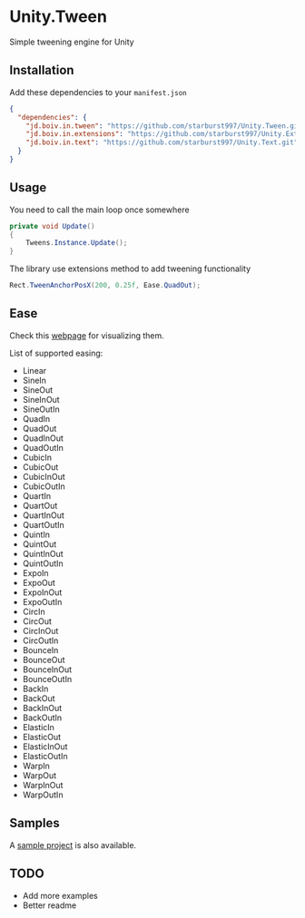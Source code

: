 # Unity.Tween

Simple tweening engine for Unity

## Installation

Add these dependencies to your `manifest.json`

```json
{
  "dependencies": {
    "jd.boiv.in.tween": "https://github.com/starburst997/Unity.Tween.git",
    "jd.boiv.in.extensions": "https://github.com/starburst997/Unity.Extensions.git",
    "jd.boiv.in.text": "https://github.com/starburst997/Unity.Text.git"
  }
}
```

## Usage

You need to call the main loop once somewhere

```csharp
private void Update()
{
    Tweens.Instance.Update();
}
```

The library use extensions method to add tweening functionality

```csharp
Rect.TweenAnchorPosX(200, 0.25f, Ease.QuadOut);
```

## Ease

Check this [webpage](https://easings.net/en) for visualizing them.

List of supported easing:

- Linear
- SineIn
- SineOut
- SineInOut
- SineOutIn
- QuadIn
- QuadOut
- QuadInOut
- QuadOutIn
- CubicIn
- CubicOut
- CubicInOut
- CubicOutIn
- QuartIn
- QuartOut
- QuartInOut
- QuartOutIn
- QuintIn
- QuintOut
- QuintInOut
- QuintOutIn
- ExpoIn
- ExpoOut
- ExpoInOut
- ExpoOutIn
- CircIn
- CircOut
- CircInOut
- CircOutIn
- BounceIn
- BounceOut
- BounceInOut
- BounceOutIn
- BackIn
- BackOut
- BackInOut
- BackOutIn
- ElasticIn
- ElasticOut
- ElasticInOut
- ElasticOutIn
- WarpIn
- WarpOut
- WarpInOut
- WarpOutIn

## Samples

A [sample project](https://github.com/starburst997/Unity.Tween/tree/main/Sample~/Tween%20Sample) is also available.

## TODO

- Add more examples
- Better readme